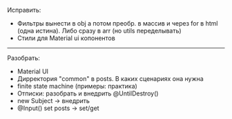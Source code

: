 Исправить:
- Фильтры вынести в obj а потом преобр. в массив и через for в html (одна истина). Либо сразу в arr (но utils переделывать)
- Стили для Material ui копонентов

***

Разобрать:
- Material UI
- Дирректория "common" в posts. В каких сценариях она нужна
- finite state machine (примеры: практика)
- Отписки: разобрать и внедрить @UntilDestroy()
- new Subject -> внедрить
- @Input() set posts -> set/get


